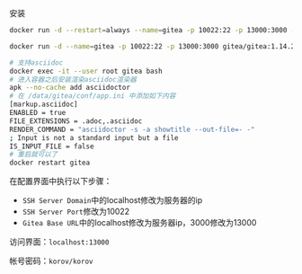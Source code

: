  安装

```bash
docker run -d --restart=always --name=gitea -p 10022:22 -p 13000:3000 -v `pwd`/gitea:/data gitea/gitea:1.14.2

docker run -d --name=gitea -p 10022:22 -p 13000:3000 gitea/gitea:1.14.2

# 支持asciidoc
docker exec -it --user root gitea bash
# 进入容器之后安装渲染asciidoc渲染器
apk --no-cache add asciidoctor
# 在 /data/gitea/conf/app.ini 中添加如下内容
[markup.asciidoc]
ENABLED = true
FILE_EXTENSIONS = .adoc,.asciidoc
RENDER_COMMAND = "asciidoctor -s -a showtitle --out-file=- -"
; Input is not a standard input but a file
IS_INPUT_FILE = false
# 重启就可以了
docker restart gitea
```

在配置界面中执行以下步骤：

- `SSH Server Domain`中的localhost修改为服务器的ip
- `SSH Server Port`修改为10022
- `Gitea Base URL`中的localhost修改为服务器ip，3000修改为13000

访问界面：`localhost:13000`

帐号密码：`korov/korov`

